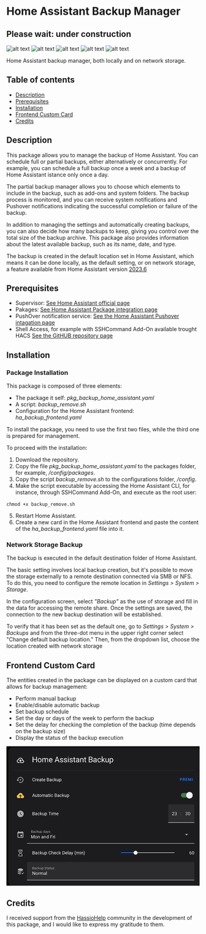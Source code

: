# Home Assistant Backup Manager
## Please wait: under construction

![alt text](https://badgen.net/badge/release/v.1.0/green?) ![alt text](https://badgen.net/badge/platform/HomeAssistant/blue?) ![alt text](https://badgen.net/badge/required/Supervisor/red?) ![alt text](https://badgen.net/badge/code/yaml/pink?) ![alt text](https://badgen.net/badge/license/GPL-3.0/orange?)

Home Assistant backup manager, both locally and on network storage.

## Table of contents
* [Description](#description)
* [Prerequisites](#prerequisites)
* [Installation](#installation)
* [Frontend Custom Card](#frontend-custom-card)
* [Credits](#credits)

## Description

This package allows you to manage the backup of Home Assistant. You can schedule full or partial backups, either alternatively or concurrently. For example, you can schedule a full backup once a week and a backup of Home Assistant istance only once a day.

The partial backup manager allows you to choose which elements to include in the backup, such as add-ons and system folders. The backup process is monitored, and you can receive system notifications and Pushover notifications indicating the successful completion or failure of the backup.

In addition to managing the settings and automatically creating backups, you can also decide how many backups to keep, giving you control over the total size of the backup archive. This package also provides information about the latest available backup, such as its name, date, and type.

The backup is created in the default location set in Home Assistant, which means it can be done locally, as the default setting, or on network storage, a feature available from Home Assistant version [2023.6](https://www.home-assistant.io/blog/2023/06/07/release-20236/#connect-and-use-your-existing-network-storage)

## Prerequisites

* Supervisor: [See Home Assistant official page](https://www.home-assistant.io/integrations/hassio/)
* Pakages: [See Home Assistant Package integration page](https://www.home-assistant.io/docs/configuration/packages/)
* PushOver notification service: [See the Home Assistant Pushover intagation page](https://www.home-assistant.io/integrations/pushover/)
* Shell Access, for example with SSHCommand Add-On available trought HACS [See the GitHUB repository page](https://github.com/AlexxIT/SSHCommand)

## Installation
### Package Installation
This package is composed of three elements:

* The package it self: _pkg_backup_home_assistant.yaml_
* A script: _backup_remove.sh_
* Configuration for the Home Assistant frontend: _ha_backup_frontend.yaml_

To install the package, you need to use the first two files, while the third one is prepared for management.

To proceed with the installation:
1. Download the repository.
2. Copy the file _pkg_backup_home_assistant.yaml_ to the packages folder, for example, _/config/packages_.
3. Copy the script _backup_remove.sh_ to the configurations folder, _/config_.
4. Make the script executable by accessing the Home Assistant CLI, for instance, through SSHCommand Add-On, and execute as the root user:
```
chmod +x backup_remove.sh
```
5. Restart Home Assistant.
6. Create a new card in the Home Assistant frontend and paste the content of the _ha_backup_frontend.yaml_ file into it.


### Network Storage Backup
The backup is executed in the default destination folder of Home Assistant.

The basic setting involves local backup creation, but it's possible to move the storage externally to a remote destination connected via SMB or NFS.
To do this, you need to configure the remote location in _Settings > System > Storage_.

In the configuration screen, select _"Backup"_ as the use of storage and fill in the data for accessing the remote share. Once the settings are saved, the connection to the new backup destination will be established.

To verify that it has been set as the default one, go to _Settings > System > Backups_ and from the three-dot menu in the upper right corner select "Change default backup location."
Then, from the dropdown list, choose the location created with network storage



## Frontend Custom Card

The entities created in the package can be displayed on a custom card that allows for backup management:
* Perform manual backup
* Enable/disable automatic backup
* Set backup schedule
* Set the day or days of the week to perform the backup
* Set the delay for checking the completion of the backup (time depends on the backup size)
* Display the status of the backup execution



![alt text](https://github.com/paolo-hub/HA_Network_Storage_Backup/blob/main/images/home_assistant_backup_card.png)


## Credits

I received support from the [HassioHelp](https://t.me/HassioHelp) community in the development of this package, and I would like to express my gratitude to them.
